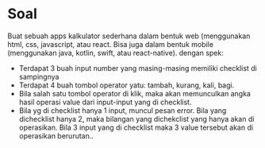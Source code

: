 # Soal

Buat sebuah apps kalkulator sederhana dalam bentuk web (menggunakan html, css, javascript, atau  react. Bisa juga dalam bentuk mobile (menggunakan java, kotlin, swift, atau react-native). dengan spek:
- Terdapat 3 buah input number yang masing-masing memiliki checklist di sampingnya
- Terdapat 4 buah tombol operator yatu: tambah, kurang, kali, bagi.
- Bila salah satu tombol operator di klik, maka akan memunculkan angka hasil operasi value dari input-input yang di checklist.
- Bila yg di checklist hanya 1 input, muncul pesan error.  Bila yang dichecklist hanya 2, maka bilangan yang dichekclist yang hanya akan di operasikan. Bila 3 input yang di checklist maka 3 value tersebut akan di operasikan berurutan..

